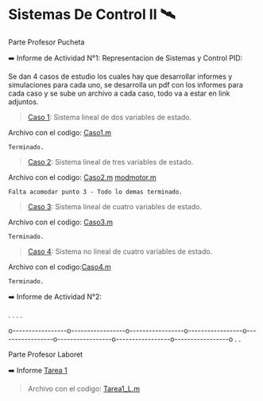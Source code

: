 # Sistemas De Control II :artificial_satellite:
 
 Parte Profesor Pucheta
 
 :arrow_right: Informe de Actividad N°1: Representacion de Sistemas y  Control PID:

   Se dan 4 casos de estudio los cuales hay que desarrollar informes y simulaciones para cada uno, se 
   desarrolla un pdf con los informes para cada caso y se sube un archivo a cada caso, todo va a estar 
   en link adjuntos.

   > [Caso 1](https://docs.google.com/document/d/1afIPT_iCFKRHa2L1LoogDXOYFNV7GClfvgGq1rEEPoQ/edit?usp=sharing): Sistema lineal de dos variables de estado.
 
   Archivo con el codigo: [Caso1.m](https://github.com/Schreiner-F/SistemasDeControl2/blob/main/Caso1.m)
   
    Terminado.
 
   > [Caso 2](https://docs.google.com/document/d/156lKvcR049z2z5Zb2QlreEXH-50z-n29prEqMZS9sx8/edit?usp=sharing): Sistema lineal de tres variables de estado.
      
   Archivo con el codigo: [Caso2.m](https://github.com/Schreiner-F/SistemasDeControl2/blob/main/Caso2.m)
                          [modmotor.m](https://github.com/Schreiner-F/SistemasDeControl2/blob/main/modmotor.m)
   
    Falta acomodar punto 3 - Todo lo demas terminado.
        
     
   > [Caso 3](https://docs.google.com/document/d/1QgqsrVqr_H_Ermvhl5bEA2tGp6z1TX9DH1Qxp_NPmYc/edit?usp=sharing): Sistema lineal de cuatro variables de estado.
   
   Archivo con el codigo: [Caso3.m](https://github.com/Schreiner-F/SistemasDeControl2/blob/main/Caso3.m)
   
    Terminado.
       
     
   > [Caso 4](https://docs.google.com/document/d/1aRwi4FQW--v2sx2XXt90OtChxGeXh6HUV3hoh6qoK9w/edit?usp=sharing): Sistema no lineal de cuatro variables de estado.
     
   Archivo con el codigo:[Caso4.m](https://github.com/Schreiner-F/SistemasDeControl2/blob/main/Caso4.m)
   
    Terminado.
    


:arrow_right: Informe de Actividad N°2:

 .
 .
 .
 .


o-----------------o-----------------o-----------------o-----------------o-----------------o-----------------o-----------------o-----------------o
.
.

Parte Profesor Laboret

:arrow_right: Informe [Tarea 1](https://docs.google.com/document/d/1j8Oszg9595DSTMXRsitUmsvi9zZMljLeyL5ckn2AknU/edit?usp=sharing)

   >Archivo con el codigo: [Tarea1_L.m](https://github.com/Schreiner-F/SistemasDeControl2/blob/main/Tarea1_L.m)



